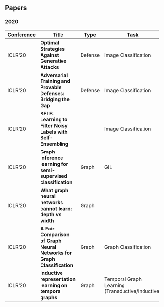 ## Papers

### 2020
| Conference | Title           | Type       |  Task |  Model     |  Paper       |
| --------- | -------- | -------- | -------- | ----------- | ------------ |
|ICLR'20| **Optimal Strategies Against Generative Attacks**  | Defense  |  Image Classification  | GAN | [Link](https://openreview.net/pdf?id=BkgzMCVtPB) |
|ICLR'20|**Adversarial Training and Provable Defenses: Bridging the Gap** | Defense | Image Classification |  | [Link](https://openreview.net/pdf?id=SJxSDxrKDr)|
|ICLR'20| **SELF: Learning to Filter Noisy Labels with Self-Ensembling** |  | Image Classification |  | [Link](https://openreview.net/pdf?id=HkgsPhNYPS) |
|ICLR'20| **Graph inference learning for semi-supervised classification** | Graph | GIL | Node Classification | [Link](https://openreview.net/pdf?id=r1evOhEKvH) |
|ICLR'20| **What graph neural networks cannot learn: depth vs width** | Graph |  |  | [Link](https://openreview.net/pdf?id=B1l2bp4YwS) |
| ICLR'20 | **A Fair Comparison of Graph Neural Networks for Graph Classification** | Graph | Graph Classification | DGCNN, DiffPool, ECC, GIN, GraphSAGE | [Link](https://openreview.net/pdf?id=HygDF6NFPB) |
| ICLR'20 | **Inductive representation learning on temporal graphs** | Graph | Temporal Graph Learning (Transductive/Inductive) | GAT, GraphSAGE, DeepWalk, Node2vec | [Link](https://openreview.net/pdf?id=rJeW1yHYwH) |
